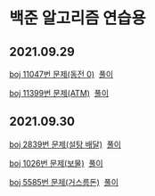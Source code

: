 백준 알고리즘 연습용
===================
2021.09.29
-----------
[boj 11047번 문제(동전 0)](https://www.acmicpc.net/problem/11047)&nbsp;&nbsp;[풀이](https://github.com/kbk7525/algorithm-study/blob/master/boj_11047.py)

[boj 11399번 문제(ATM)](https://www.acmicpc.net/problem/11399)&nbsp;&nbsp;[풀이](https://github.com/kbk7525/algorithm-study/blob/master/boj_11399.py)

2021.09.30
-----------
[boj 2839번 문제(설탕 배달)](https://www.acmicpc.net/problem/2839)&nbsp;&nbsp;[풀이](https://github.com/kbk7525/algorithm-study/blob/master/boj_2839.py)

[boj 1026번 문제(보물)](https://www.acmicpc.net/problem/1026)&nbsp;&nbsp;[풀이](https://github.com/kbk7525/algorithm-study/blob/master/boj_1026.py)

[boj 5585번 문제(거스름돈)](https://www.acmicpc.net/problem/5585)&nbsp;&nbsp;[풀이](https://github.com/kbk7525/algorithm-study/blob/master/boj_5585.py)